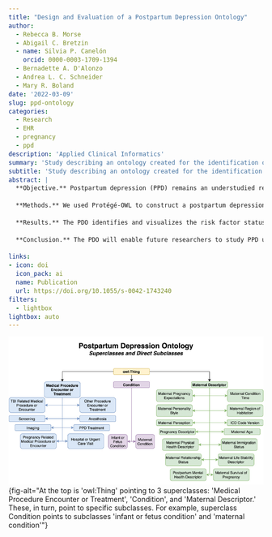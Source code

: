 ```yaml
---
title: "Design and Evaluation of a Postpartum Depression Ontology"
author:
  - Rebecca B. Morse
  - Abigail C. Bretzin
  - name: Silvia P. Canelón
    orcid: 0000-0003-1709-1394
  - Bernadette A. D'Alonzo
  - Andrea L. C. Schneider
  - Mary R. Boland
date: '2022-03-09'
slug: ppd-ontology
categories:
  - Research
  - EHR
  - pregnancy
  - ppd
description: 'Applied Clinical Informatics'
summary: 'Study describing an ontology created for the identification of patients with postpartum depression.'
subtitle: 'Study describing an ontology created for the identification of patients with postpartum depression.'
abstract: |
  **Objective.** Postpartum depression (PPD) remains an understudied research area despite its high prevalence. The goal of this study is to develop an ontology to aid in the identification of patients with PPD and to enable future analyses with electronic health record (EHR) data.

  **Methods.** We used Protégé-OWL to construct a postpartum depression ontology (PDO) of relevant comorbidities, symptoms, treatments, and other items pertinent to the study and treatment of PPD.

  **Results.** The PDO identifies and visualizes the risk factor status of variables for PPD, including comorbidities, confounders, symptoms, and treatments. The PDO includes 734 classes, 13 object properties, and 4,844 individuals. We also linked known and potential risk factors to their respective codes in the International Classification of Diseases versions 9 and 10 that would be useful in structured EHR data analyses. The representation and usefulness of the PDO was assessed using a task-based patient case study approach, involving 10 PPD case studies. Final evaluation of the ontology yielded 86.4% coverage of PPD symptoms, treatments, and risk factors. This demonstrates strong coverage of the PDO for the PPD domain.

  **Conclusion.** The PDO will enable future researchers to study PPD using EHR data as it contains important information with regard to structured (e.g., billing codes) and unstructured data (e.g., synonyms of symptoms not coded in EHRs). The PDO is publicly available through the National Center for Biomedical Ontology (NCBO) BioPortal (https://bioportal.bioontology.org/ontologies/PARTUMDO) which will enable other informaticists to utilize the PDO to study PPD in other populations.

links:
- icon: doi
  icon_pack: ai
  name: Publication
  url: https://doi.org/10.1055/s-0042-1743240
filters:
  - lightbox
lightbox: auto
---
```


![A graphical overview of the Postpartum Depression Ontology Superclasses and Direct Subclasses of the Ontology.](featured.jpg){fig-alt="At the top is 'owl:Thing' pointing to 3 superclasses: 'Medical Procedure Encounter or Treatment', 'Condition', and 'Maternal Descriptor.' These, in turn, point to specific subclasses. For example, superclass Condition points to subclasses 'infant or fetus condition' and 'maternal condition'"}